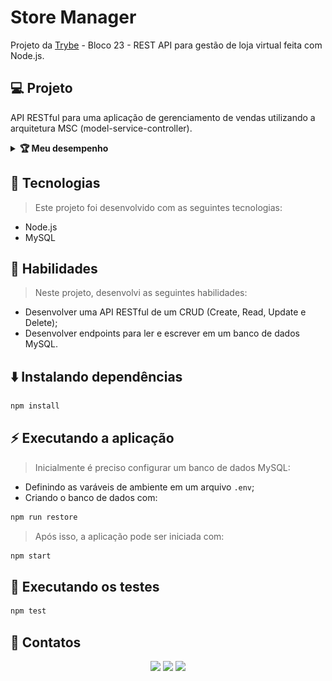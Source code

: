 # Store Manager
Projeto da [Trybe](https://www.betrybe.com/) - Bloco 23 - REST API para gestão de loja virtual feita com Node.js.

## 💻 Projeto

API RESTful para uma aplicação de gerenciamento de vendas utilizando a arquitetura MSC (model-service-controller).

<details>
  <summary><strong>🏆 Meu desempenho</strong></summary><br />

  <img src="project-info/store-manager.png"/>
</details>

## 🚀 Tecnologias
> Este projeto foi desenvolvido com as seguintes tecnologias:

- Node.js
- MySQL

## 📌 Habilidades

> Neste projeto, desenvolvi as seguintes habilidades:

- Desenvolver uma API RESTful de um CRUD (Create, Read, Update e Delete);
- Desenvolver endpoints para ler e escrever em um banco de dados MySQL.

## ⬇️ Instalando dependências

```bash
npm install
``` 

## ⚡ Executando a aplicação

> Inicialmente é preciso configurar um banco de dados MySQL:
- Definindo as varáveis de ambiente em um arquivo `.env`;
- Criando o banco de dados com:
```bash
npm run restore
```
> Após isso, a aplicação pode ser iniciada com:
```bash
npm start
``` 

## 🧪 Executando os testes

```bash
npm test
```

## 💬 Contatos

<div align="center" style="display: inline_block">
  <a href="https://julianoboese.github.io" target="_blank"><img height="28rem" src="https://img.shields.io/badge/my_portfolio-3fc337?style=for-the-badge" target="_blank"></a> 
  <a href="https://www.linkedin.com/in/julianoboese" target="_blank"><img height="28rem" src="https://img.shields.io/badge/LinkedIn-0077B5?style=for-the-badge&logo=linkedin&logoColor=white"></a> 
  <a href = "mailto:juliano.boese@gmail.com"><img height="28rem" src="https://img.shields.io/badge/Gmail-D14836?style=for-the-badge&logo=gmail&logoColor=white" target="_blank"></a>
</div>

<!-- ## 📄 Licença

Esse projeto está sob licença. Veja o arquivo [LICENÇA](LICENSE.md) para mais detalhes.

[⬆ Voltar ao topo](#nome-do-projeto)<br> -->
